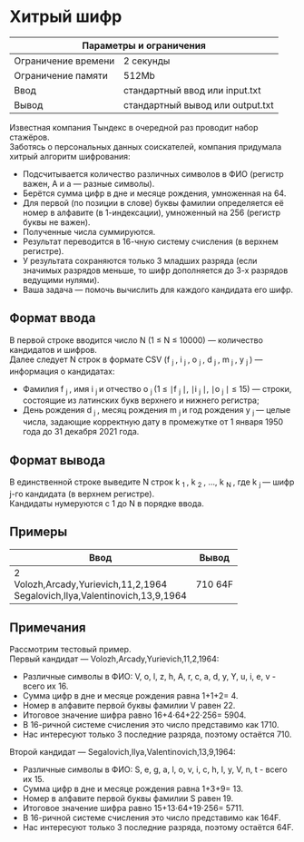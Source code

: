 <!DOCTYPE html>
  <head>
      <h1> Хитрый шифр </h1>
  </head>
  <body>
		<table>
    	<thead>
				<tr>
					<th colspan="2"> Параметры и ограничения </th>
				</tr>
    	</thead>
    	<tbody>
				<tr>
					<td> Ограничение времени </td>
					<td> 2 секунды </td>
        </tr>
				<tr>
					<td> Ограничение памяти </td>
					<td> 512Mb </td>
        </tr>
				<tr>
					<td> Ввод </td>
					<td> стандартный ввод или input.txt </td>
        </tr>
				<tr>
					<td> Вывод </td>
					<td> стандартный вывод или output.txt </td>
        </tr>
    	</tbody>
		</table>
  	<p> 
			Известная компания Тындекс в очередной раз проводит набор стажёров. <br>
  		Заботясь о персональных данных соискателей, компания придумала хитрый алгоритм шифрования:
  		<ul>
    		<li> Подсчитывается количество различных символов в ФИО (регистр важен, А и а — разные символы). </li>
    		<li> Берётся сумма цифр в дне и месяце рождения, умноженная на 64. </li>
    		<li> Для первой (по позиции в слове) буквы фамилии определяется её номер в алфавите (в 1-индексации), умноженный на 256 (регистр буквы не важен). </li>
    		<li> Полученные числа суммируются. </li>
    		<li> Результат переводится в 16-чную систему счисления (в верхнем регистре). </li>
    		<li> У результата сохраняются только 3 младших разряда (если значимых разрядов меньше, то шифр дополняется до 3-х разрядов ведущими нулями). </li>
    		<li> Ваша задача — помочь вычислить для каждого кандидата его шифр. </li>
   		</ul>
  	</p>
  	<h2> Формат ввода </h2>
  	<p> 
			В первой строке вводится число N (1 ≤ N ≤ 10000) — количество кандидатов и шифров. <br>
  		Далее следует N строк в формате CSV (f <sub> j </sub>, i <sub> j </sub>, o <sub> j </sub>, d <sub> j </sub>, m <sub> j </sub>, y <sub> j </sub>) — информация о кандидатах:
  		<ul>
    		<li> Фамилия f <sub> j </sub>, имя i <sub> j </sub> и отчество o <sub> j </sub> (1 ≤ ∣f <sub> j </sub>∣, ∣i <sub> j </sub>∣, ∣o <sub> j </sub>∣ ≤ 15) — строки, состоящие из латинских букв верхнего и нижнего регистра; </li>
    		<li> День рождения d <sub> j </sub>, месяц рождения m <sub> j </sub> и год рождения y <sub> j </sub> — целые числа, задающие корректную дату в промежутке от 1 января 1950 года до 31 декабря 2021 года. </li>
   		</ul>
		</p>
    <h2> Формат вывода </h2>
		<p> 
			В единственной строке выведите N строк k <sub> 1 </sub>, k <sub> 2 </sub>, …, k <sub> N </sub>, где k <sub> j </sub> — шифр j-го кандидата (в верхнем регистре). <br>
    	Кандидаты нумеруются с 1 до N в порядке ввода. 
		</p>
		<h2> Примеры </h2>
		<table>
    	<thead>
				<tr>
					<th> Ввод </th> 
					<th> Вывод </th>
				</tr>
    	</thead>
    	<tbody>
				<tr>
					<td> 2 <br>
               Volozh,Arcady,Yurievich,11,2,1964 <br>
               Segalovich,Ilya,Valentinovich,13,9,1964 </td>
					<td> 710 64F </td>
        </tr>
    	</tbody>
		</table>
    <h2> Примечания </h2>
    <p>
			Рассмотрим тестовый пример. <br>
    	Первый кандидат — Volozh,Arcady,Yurievich,11,2,1964:
    	<ul>
      	<li> Различные символы в ФИО: V, o, l, z, h, A, r, c, a, d, y, Y, u, i, e, v - всего их 16. </li>
      	<li> Сумма цифр в дне и месяце рождения равна 1+1+2= 4. </li>
      	<li> Номер в алфавите первой буквы фамилии V равен 22. </li>
      	<li> Итоговое значение шифра равно 16+4⋅64+22⋅256= 5904. </li>
      	<li> В 16-ричной системе счисления это число представимо как 1710. </li>
      	<li> Нас интересуют только 3 последние разряда, поэтому остаётся 710. </li>
    	</ul>
			Второй кандидат — Segalovich,Ilya,Valentinovich,13,9,1964:
    	<ul>
      	<li> Различные символы в ФИО: S, e, g, a, l, o, v, i, c, h, I, y, V, n, t - всего их 15. </li>
      	<li> Сумма цифр в дне и месяце рождения равна 1+3+9= 13. </li>
      	<li> Номер в алфавите первой буквы фамилии S равен 19. </li>
      	<li> Итоговое значение шифра равно 15+13⋅64+19⋅256= 5711. </li>
      	<li> В 16-ричной системе счисления это число представимо как 164F. </li>
      	<li> Нас интересуют только 3 последние разряда, поэтому остаётся 64F. </li>
    	</ul>
    </p>
		
  </body>
</html>	
